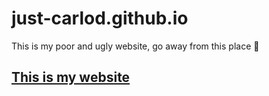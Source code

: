 # just-carlod.github.io
This is my poor and ugly website, go away from this place 🤪
## [This is my website](carlod.net)
